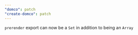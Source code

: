 ```yaml
---
"domco": patch
"create-domco": patch
---
```


`prerender` export can now be a `Set` in addition to being an `Array`
